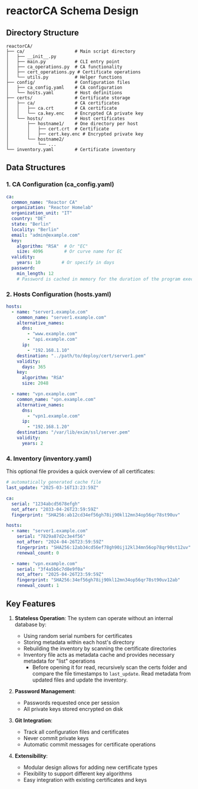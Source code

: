 # reactorCA Schema Design

## Directory Structure
```
reactorCA/
├── ca/                   # Main script directory
│   ├── __init__.py
│   ├── main.py           # CLI entry point
│   ├── ca_operations.py  # CA functionality
│   ├── cert_operations.py # Certificate operations
│   └── utils.py          # Helper functions
├── config/               # Configuration files
│   ├── ca_config.yaml    # CA configuration
│   └── hosts.yaml        # Host definitions
├── certs/                # Certificate storage
│   ├── ca/               # CA certificates
│   │   ├── ca.crt        # CA certificate
│   │   └── ca.key.enc    # Encrypted CA private key
│   └── hosts/            # Host certificates
│       ├── hostname1/    # One directory per host
│       │   ├── cert.crt  # Certificate
│       │   ├── cert.key.enc # Encrypted private key
│       └── hostname2/
│           └── ...
└── inventory.yaml        # Certificate inventory
```

## Data Structures

### 1. CA Configuration (ca_config.yaml)
```yaml
ca:
  common_name: "Reactor CA"
  organization: "Reactor Homelab"
  organization_unit: "IT"
  country: "DE"
  state: "Berlin"
  locality: "Berlin"
  email: "admin@example.com"
  key:
    algorithm: "RSA"  # Or "EC"
    size: 4096        # Or curve name for EC
  validity:
    years: 10        # Or specify in days
  password:
    min_length: 12
    # Password is cached in memory for the duration of the program execution
```

### 2. Hosts Configuration (hosts.yaml)
```yaml
hosts:
  - name: "server1.example.com"
    common_name: "server1.example.com"
    alternative_names:
      dns:
        - "www.example.com"
        - "api.example.com"
      ip:
        - "192.168.1.10"
    destination: "../path/to/deploy/cert/server1.pem"
    validity:
      days: 365
    key:
      algorithm: "RSA"
      size: 2048

  - name: "vpn.example.com"
    common_name: "vpn.example.com"
    alternative_names:
      dns:
        - "vpn1.example.com"
      ip:
        - "192.168.1.20"
    destination: "/var/lib/exim/ssl/server.pem"
    validity:
      years: 2
```

### 4. Inventory (inventory.yaml)
This optional file provides a quick overview of all certificates:

```yaml
# automatically generated cache file
last_update: "2025-03-16T13:23:59Z"

ca:
  serial: "1234abcd5678efgh"
  not_after: "2033-04-26T23:59:59Z"
  fingerprint: "SHA256:ab12cd34ef56gh78ij90kl12mn34op56qr78st90uv"

hosts:
  - name: "server1.example.com"
    serial: "7829a87d2c3e4f56"
    not_after: "2024-04-26T23:59:59Z"
    fingerprint: "SHA256:12ab34cd56ef78gh90ij12kl34mn56op78qr90st12uv"
    renewal_count: 0

  - name: "vpn.example.com"
    serial: "3f4a5b6c7d8e9f0a"
    not_after: "2025-04-26T23:59:59Z"
    fingerprint: "SHA256:34ef56gh78ij90kl12mn34op56qr78st90uv12ab"
    renewal_count: 1
```

## Key Features

1. **Stateless Operation**: The system can operate without an internal database by:
   - Using random serial numbers for certificates
   - Storing metadata within each host's directory
   - Rebuilding the inventory by scanning the certificate directories
   - Inventory file acts as metadata cache and provides necessary metadata for "list" operations
     - Before opening it for read, recursively scan the certs folder and compare the file timestamps
       to `last_update`. Read metadata from updated files and update the inventory.

2. **Password Management**:
   - Passwords requested once per session
   - All private keys stored encrypted on disk

3. **Git Integration**:
   - Track all configuration files and certificates
   - Never commit private keys
   - Automatic commit messages for certificate operations

4. **Extensibility**:
   - Modular design allows for adding new certificate types
   - Flexibility to support different key algorithms
   - Easy integration with existing certificates and keys
